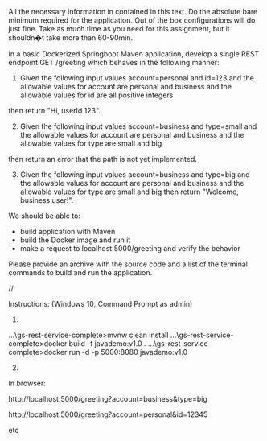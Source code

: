 All the necessary information in contained in this text. 
Do the absolute bare minimum required for the application. Out of the box configurations will do just fine.
Take as much time as you need for this assignment, but it shouldn�t take more than 60-90min. 

In a basic Dockerized Springboot Maven application, develop a single REST endpoint GET /greeting which behaves in the following manner:

1. Given the following input values account=personal and id=123 
and 
the allowable values for account are personal and business
and 
the allowable values for id are all positive integers

then return "Hi, userId 123".

2. Given the following input values account=business and type=small
and
the allowable values for account are personal and business
and
the allowable values for type are small and big

then return an error that the path is not yet implemented.

3. Given the following input values account=business and type=big 
and
the allowable values for account are personal and business
and
the allowable values for type are small and big
then return "Welcome, business user!".

We should be able to:
- build application with Maven
- build the Docker image and run it
- make a request to localhost:5000/greeting and verify the behavior

Please provide an archive with the source code and a list of the terminal commands to build and run the application.

//

Instructions: (Windows 10, Command Prompt as admin)

1.
...\gs-rest-service-complete>mvnw clean install
...\gs-rest-service-complete>docker build -t javademo:v1.0 .
...\gs-rest-service-complete>docker run -d -p 5000:8080 javademo:v1.0

2.
In browser: 

http://localhost:5000/greeting?account=business&type=big

http://localhost:5000/greeting?account=personal&id=12345

etc


